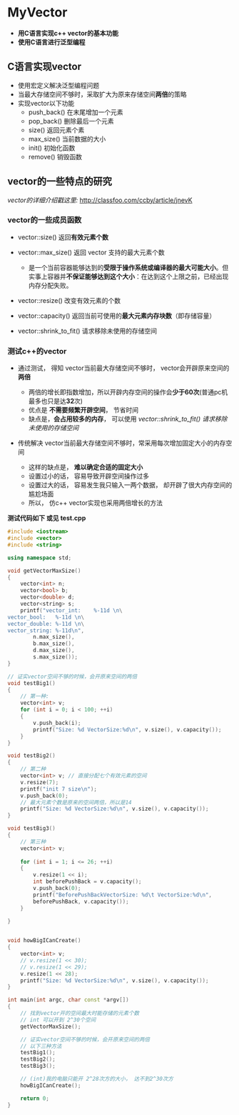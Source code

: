 ﻿# MyVector

- **用C语言实现c++ vector的基本功能**
- **使用C语言进行泛型编程**

## C语言实现vector
- 使用宏定义解决泛型编程问题
- 当最大存储空间不够时，采取扩大为原来存储空间**两倍**的策略
- 实现vector以下功能
    + push_back()   在末尾增加一个元素
    + pop_back()    删除最后一个元素
    + size()        返回元素个素
    + max_size()    当前数据的大小
    + init()        初始化函数
    + remove()      销毁函数

## vector的一些特点的研究

*vector的详细介绍戳这里:* http://classfoo.com/ccby/article/jnevK

### vector的一些成员函数

- vector::size()            返回**有效元素个数**

- vector::max_size()        返回 vector 支持的最大元素个数
    + 是一个当前容器能够达到的**受限于操作系统或编译器的最大可能大小**。但实事上容器并**不保证能够达到这个大小**：在达到这个上限之前，已经出现内存分配失败。

- vector::resize()          改变有效元素的个数

- vector::capacity()        返回当前可使用的**最大元素内存块数**（即存储容量）

- vector::shrink_to_fit()   请求移除未使用的存储空间 


### 测试c++的vector

- 通过测试， 得知 vector当前最大存储空间不够时， vector会开辟原来空间的**两倍**
    - 两倍的增长即指数增加，所以开辟内存空间的操作会**少于60次**(普通pc机最多也只是达**32**次)
    - 优点是 **不需要频繁开辟空间**， 节省时间
    - 缺点是，**会占用较多的内存**， 可以使用 *vector::shrink_to_fit()   请求移除未使用的存储空间*

- 传统解决 vector当前最大存储空间不够时，常采用每次增加固定大小的内存空间
    + 这样的缺点是， **难以确定合适的固定大小**
    + 设置过小的话， 容易导致开辟空间操作过多
    + 设置过大的话， 容易发生我只输入一两个数据， 却开辟了很大内存空间的尴尬场面
    + 所以， 仿c++ vector实现也采用两倍增长的方法

**测试代码如下 或见 test.cpp**
``` C++
#include <iostream>
#include <vector>
#include <string>

using namespace std;

void getVectorMaxSize()
{
    vector<int> n;
    vector<bool> b;
    vector<double> d;
    vector<string> s;
    printf("vector_int:    %-11d \n\
vector_bool:   %-11d \n\
vector_double: %-11d \n\
vector_string: %-11d\n", 
        n.max_size(),
        b.max_size(),
        d.max_size(),
        s.max_size());
}

// 证实vector空间不够的时候，会开原来空间的两倍
void testBig1()
{
    // 第一种:
    vector<int> v;
    for (int i = 0; i < 100; ++i)
    {
        v.push_back(i);
        printf("Size: %d VectorSize:%d\n", v.size(), v.capacity());
    }
}

void testBig2()
{
    // 第二种
    vector<int> v; // 直接分配七个有效元素的空间
    v.resize(7);
    printf("init 7 size\n");
    v.push_back(0);
    // 最大元素个数是原来的空间两倍，所以是14
    printf("Size: %d VectorSize:%d\n", v.size(), v.capacity()); 
}

void testBig3()
{
    // 第三种
    vector<int> v; 
    
    for (int i = 1; i <= 26; ++i)
    {
        v.resize(1 << i);
        int beforePushBack = v.capacity();
        v.push_back(0);
        printf("BeforePushBackVectorSize: %d\t VectorSize:%d\n", 
        beforePushBack, v.capacity()); 
    }
        
}


void howBigICanCreate()
{
    vector<int> v;
    // v.resize(1 << 30);
    // v.resize(1 << 29);
    v.resize(1 << 28); 
    printf("Size: %d VectorSize:%d\n", v.size(), v.capacity()); 
}

int main(int argc, char const *argv[])
{
    // 找到vector开的空间最大时能存储的元素个数
    // int 可以开到 2^30个空间
    getVectorMaxSize(); 

    // 证实vector空间不够的时候，会开原来空间的两倍
    // 以下三种方法
    testBig1();
    testBig2();
    testBig3();

    // (int)我的电脑只能开 2^28次方的大小， 达不到2^30次方
    howBigICanCreate(); 

    return 0;
}
```
